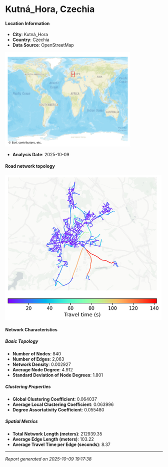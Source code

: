 # Kutná_Hora, Czechia

#### Location Information

- **City**: Kutná_Hora
- **Country**: Czechia
- **Data Source**: OpenStreetMap
<img src="Kutná_Hora_location.png" alt="Kutná_Hora Location Map" width="400" />

- **Analysis Date**: 2025-10-09

#### Road network topology

<img src="Kutná_Hora_network_map.png" alt="Kutná_Hora Road Network Map" width="500"/>

#### Network Characteristics

##### Basic Topology

- **Number of Nodes**: 840
- **Number of Edges**: 2,063
- **Network Density**: 0.002927
- **Average Node Degree**: 4.912
- **Standard Deviation of Node Degrees**: 1.801

##### Clustering Properties

- **Global Clustering Coefficient**: 0.064037
- **Average Local Clustering Coefficient**: 0.063996
- **Degree Assortativity Coefficient**: 0.055480

##### Spatial Metrics

- **Total Network Length (meters)**: 212939.35
- **Average Edge Length (meters)**: 103.22
- **Average Travel Time per Edge (seconds)**: 8.37

---
*Report generated on 2025-10-09 19:17:38*
